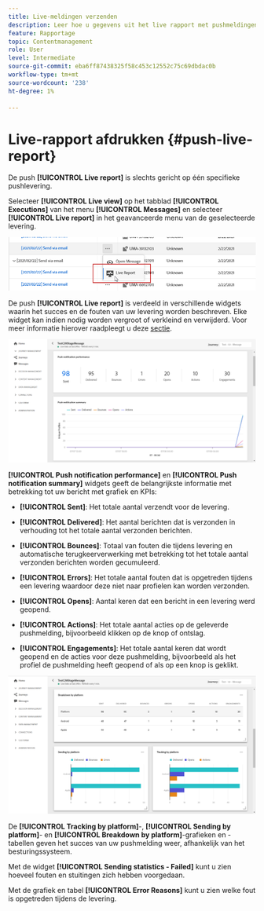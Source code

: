 ```yaml
---
title: Live-meldingen verzenden
description: Leer hoe u gegevens uit het live rapport met pushmeldingen kunt gebruiken
feature: Rapportage
topic: Contentmanagement
role: User
level: Intermediate
source-git-commit: eba6ff87438325f58c453c12552c75c69dbdac0b
workflow-type: tm+mt
source-wordcount: '238'
ht-degree: 1%

---
```


# Live-rapport afdrukken {#push-live-report}

De push **[!UICONTROL Live report]** is slechts gericht op één specifieke pushlevering.

Selecteer **[!UICONTROL Live view]** op het tabblad **[!UICONTROL Executions]** van het menu **[!UICONTROL Messages]** en selecteer **[!UICONTROL Live report]** in het geavanceerde menu van de geselecteerde levering.

![](../assets/live_report_2.png)

De push **[!UICONTROL Live report]** is verdeeld in verschillende widgets waarin het succes en de fouten van uw levering worden beschreven. Elke widget kan indien nodig worden vergroot of verkleind en verwijderd. Voor meer informatie hierover raadpleegt u deze [sectie](live-report.md#modify-dashboard).

![](../assets/live_report_3.png)

**[!UICONTROL Push notification performance]** en  **[!UICONTROL Push notification summary]** widgets geeft de belangrijkste informatie met betrekking tot uw bericht met grafiek en KPIs:

* **[!UICONTROL Sent]**: Het totale aantal verzendt voor de levering.

* **[!UICONTROL Delivered]**: Het aantal berichten dat is verzonden in verhouding tot het totale aantal verzonden berichten.

* **[!UICONTROL Bounces]**: Totaal van fouten die tijdens levering en automatische terugkeerverwerking met betrekking tot het totale aantal verzonden berichten worden gecumuleerd.

* **[!UICONTROL Errors]**: Het totale aantal fouten dat is opgetreden tijdens een levering waardoor deze niet naar profielen kan worden verzonden.

* **[!UICONTROL Opens]**: Aantal keren dat een bericht in een levering werd geopend.

* **[!UICONTROL Actions]**: Het totale aantal acties op de geleverde pushmelding, bijvoorbeeld klikken op de knop of ontslag.

* **[!UICONTROL Engagements]**: Het totale aantal keren dat wordt geopend en de acties voor deze pushmelding, bijvoorbeeld als het profiel de pushmelding heeft geopend of als op een knop is geklikt.

![](../assets/live_report_4.png)

De **[!UICONTROL Tracking by platform]**-, **[!UICONTROL Sending by platform]**- en **[!UICONTROL Breakdown by platform]**-grafieken en -tabellen geven het succes van uw pushmelding weer, afhankelijk van het besturingssysteem.

Met de widget **[!UICONTROL Sending statistics - Failed]** kunt u zien hoeveel fouten en stuitingen zich hebben voorgedaan.

Met de grafiek en tabel **[!UICONTROL Error Reasons]** kunt u zien welke fout is opgetreden tijdens de levering.
